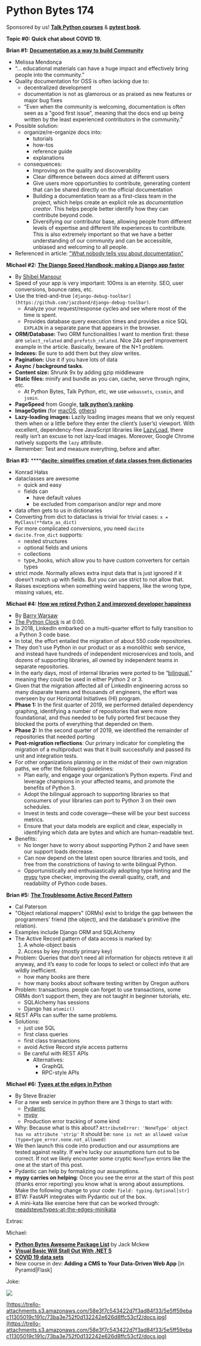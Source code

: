 # Python Bytes 174
Sponsored by us! [**Talk Python courses**](https://training.talkpython.fm/) & [**pytest book**](https://pragprog.com/book/bopytest/python-testing-with-pytest).

**Topic #0: Quick chat about COVID 19.**

**Brian #1:** [**Documentation as a way to build Community**](https://labs.quansight.org/blog/2020/03/documentation-as-a-way-to-build-community/)

- Melissa Mendonça
- “… educational materials can have a huge impact and effectively bring people into the community.”
- Quality documentation for OSS is often lacking due to:
	- decentralized development
	- documentation is not as glamorous or as praised as new features or major bug fixes
	- “Even when the community is welcoming, documentation is often seen as a "good first issue", meaning that the docs end up being written by the least experienced contributors in the community.”
- Possible solution: 
	- organize/re-organize docs into:
		- tutorials
		- how-tos
		- reference guide
		- explanations
	- consequences:
		- Improving on the quality and discoverability 
		- Clear difference between docs aimed at different users 
		- Give users more opportunities to contribute, generating content that can be shared directly on the official documentation
		- Building a documentation team as a first-class team in the project, which helps create an explicit role as *documentation creator*. This helps people better identify how they can contribute beyond code.
		- Diversifying our contributor base, allowing people from different levels of expertise and different life experiences to contribute. This is also extremely important so that we have a better understanding of our community and can be accessible, unbiased and welcoming to all people.
- Referenced in article: ["What nobody tells you about documentation"](https://www.divio.com/blog/documentation)

**Michael #2:** [**The Django Speed Handbook: making a Django app faster**](https://openfolder.sh/django-faster-speed-tutorial)

- By [Shibel Mansour](https://twitter.com/SHxKM)
- Speed of your app is very important: 100ms is an eternity. SEO, user conversions, bounce rates, etc.
- Use the tried-and-true `[django-debug-toolbar](https://github.com/jazzband/django-debug-toolbar)`. 
	- Analyze your request/response cycles and see where most of the time is spent. 
	- Provides database query execution times and provides a nice SQL `EXPLAIN` in a separate pane that appears in the browser.
- **ORM/Database:** Two ORM functionalities I want to mention first: these are `select_related` and `prefetch_related`. Nice 24x perf improvement example  in the article. Basically, beware of the N+1 problem.
- **Indexes:** Be sure to add them but they *slow* writes.
- **Pagination:** Use it if you have lots of data
- **Async / background tasks**.
- **Content size:** Shrunk 9x by adding gzip middleware
- **Static files:** minify and bundle as you can, cache, serve through nginx, etc.
	- At Python Bytes, Talk Python, etc, we use `webassets`, `cssmin`, and `jsmin`.
- **PageSpeed** from Google, [**talk python’s ranking**](https://developers.google.com/speed/pagespeed/insights/?url=https%3A%2F%2Ftraining.talkpython.fm%2F&tab=desktop).
- **ImageOptim** (for [macOS](https://imageoptim.com/mac), [others](https://imageoptim.com/versions))
- **Lazy-loading images:** Lazily loading images means that we only request them when or a little before they enter the client’s (user’s) viewport. With excellent, dependency-free JavaScript libraries like [LazyLoad](https://github.com/verlok/lazyload), there really isn’t an excuse to not lazy-load images. Moreover, Google Chrome natively supports the `lazy` attribute.
- Remember: Test and measure everything, before and after.

**Brian #3:** ****[**dacite: simplifies creation of data classes from dictionaries**](https://github.com/konradhalas/dacite)

- Konrad Hałas
- dataclasses are awesome
	- quick and easy
	- fields can
		- have default values
		- be excluded from comparison and/or repr and more
- data often gets to us in dictionaries
- Converting from dict to dataclass is trivial for trivial cases: `x = MyClass(**data_as_dict)`
- For more complicated conversions, you need `dacite`
- `dacite.from_dict` supports:
	- nested structures
	- optional fields and unions
	- collections
	- type_hooks, which allow you to have custom converters for certain types
- strict mode. Normally allows extra input data that is just ignored if it doesn’t match up with fields. But you can use strict to not allow that.
- Raises exceptions when something weird happens, like the wrong type, missing values, etc.

**Michael #4:** [**How we retired Python 2 and improved developer happiness**](https://engineering.linkedin.com/blog/2020/how-we-retired-python-2-and-improved-developer-happiness)

- By [Barry Warsaw](https://engineering.linkedin.com/blog/authors/b/barry-warsaw)
- [The Python Clock](https://pythonclock.org/) is at 0:00.
- In 2018, LinkedIn embarked on a multi-quarter effort to fully transition to a Python 3 code base.
- In total, the effort entailed the migration of about 550 code repositories.
- They don't use Python in our product or as a monolithic web service, and instead have hundreds of independent microservices and tools, and dozens of supporting libraries, all owned by independent teams in separate repositories.
- In the early days, most of internal libraries were ported to be “[bilingual](https://docs.python.org/3/howto/pyporting.html),” meaning they could be used in either Python 2 or 3.
- Given that the migration affected all of LinkedIn engineering across so many disparate teams and thousands of engineers, the effort was overseen by our Horizontal Initiatives (HI) program.
- **Phase 1:** In the first quarter of 2019, we performed detailed dependency graphing, identifying a number of repositories that were more foundational, and thus needed to be fully ported first because they blocked the ports of everything that depended on them.
- **Phase 2:** In the second quarter of 2019, we identified the remainder of repositories that needed porting
- **Post-migration reflections**: Our primary indicator for completing the migration of a multiproduct was that it built successfully and passed its unit and integration tests.
- For other organizations planning or in the midst of their own migration paths, we offer the following guidelines:
	- Plan early, and engage your organization’s Python experts. Find and leverage champions in your affected teams, and promote the benefits of Python 3.
	- Adopt the bilingual approach to supporting libraries so that consumers of your libraries can port to Python 3 on their own schedules.
	- Invest in tests and code coverage—these will be your best success metrics.
	- Ensure that your data models are explicit and clear, especially in identifying which data are bytes and which are human-readable text.
- Benefits: 
	- No longer have to worry about supporting Python 2 and have seen our support loads decrease. 
	- Can now depend on the latest open source libraries and tools, and free from the constrictions of having to write bilingual Python. 
	- Opportunistically and enthusiastically adopting type hinting and the [mypy](https://mypy.readthedocs.io/en/latest/) type checker, improving the overall quality, craft, and readability of Python code bases. 

**Brian #5:** [**The Troublesome Active Record Pattern**](http://calpaterson.com/activerecord.html)

- Cal Paterson
- "Object relational mappers" (ORMs) exist to bridge the gap between the programmers' friend (the object), and the database's primitive (the relation). 
- Examples include Django ORM and SQLAlchemy
- The Active Record pattern of data access is marked by:
	1. A whole-object basis
	2. Access by key (mostly primary key)
- Problem: Queries that don’t need all information for objects retrieve it all anyway, and it’s easy to code for loops to select or collect info that are wildly inefficient.
	- how many books are there
	- how many books about software testing written by Oregon authors
- Problem: transactions. people can forget to use transactions, some ORMs don’t support them, they are not taught in beginner tutorials, etc.
	- SQLAlchemy has sessions
	- Django has `atomic()`
- REST APIs can suffer the same problems.
- Solutions:
	- just use SQL
	- first class queries
	- first class transactions
	- avoid Active Record style access patterns 
	- Be careful with REST APIs
		- Alternatives:
			- GraphQL
			- RPC-style APIs

**Michael #6:** [**Types at the edges in Python**](https://blog.meadsteve.dev/programming/2020/02/10/types-at-the-edges-in-python/)

- By Steve Brazier
- For a new web service in python there are 3 things to start with:
	- [Pydantic](https://pydantic-docs.helpmanual.io/)
	- [mypy](http://mypy-lang.org/)
	- Production error tracking of some kind
- Why: Because what is this about? `AttributeError: 'NoneType' object has no attribute 'strip'` It should be: `none is not an allowed value (type=type_error.none.not_allowed)`
- We then launch this code into production and our assumptions are tested against reality. If we’re lucky our assumptions turn out to be correct. If not we likely encounter some cryptic `NoneType` errors like the one at the start of this post.
- Pydantic can help by formalizing our assumptions.
- **mypy carries on helping**: Once you see the error at the start of this post (thanks error reporting) you know what is wrong about assumptions. Make the following change to your code: `field: typing.Optional[str]`
- BTW: FastAPI integrates with Pydantic out of the box.
- A mini-kata like exercise here that can be worked through: [meadsteve/types-at-the-edges-minikata](https://github.com/meadsteve/types-at-the-edges-minikata)

Extras:

Michael:

- [**Python Bytes Awesome Package List**](https://jackmckew.dev/python-bytes-awesome-package-list.html) by Jack Mckew
- [**Visual Basic Will Stall Out With .NET 5**](https://flip.it/dp9cxY)
- [**COVID 19 data sets**](https://twitter.com/b33k33p/status/1240022365125443584)
- New course in dev: **Adding a CMS to Your Data-Driven Web App** [in Pyramid|Flask]

Joke:

![](https://trello-attachments.s3.amazonaws.com/58e3f7c543422d7f3ad84f33/5e5ff59ebac11305019c191c/73ba3e752f0d132242e626d8ffc53cf2/docs.jpg)

[https://trello-attachments.s3.amazonaws.com/58e3f7c543422d7f3ad84f33/5e5ff59ebac11305019c191c/73ba3e752f0d132242e626d8ffc53cf2/docs.jpg](https://trello-attachments.s3.amazonaws.com/58e3f7c543422d7f3ad84f33/5e5ff59ebac11305019c191c/73ba3e752f0d132242e626d8ffc53cf2/docs.jpg)
